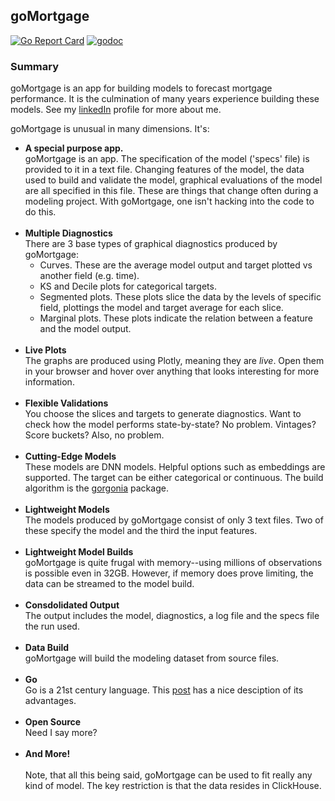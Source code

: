 ## goMortgage
[![Go Report Card](https://goreportcard.com/badge/github.com/invertedv/goMortgage)](https://goreportcard.com/report/github.com/invertedv/goMortgage)
[![godoc](https://img.shields.io/badge/go.dev-reference-007d9c?logo=go&logoColor=white)](https://pkg.go.dev/mod/github.com/invertedv/goMortgage?tab=overview)

### Summary
goMortgage is an app for building models to forecast mortgage performance.  It is the culmination of many years
experience building these models. See my [linkedIn](www.linkedin.com/in/will-alexander-data-scientist) profile for 
more about me. 

goMortgage is unusual in many dimensions.  It's:

   - **A special purpose app.**<br>
goMortgage is an app.  The specification of the model ('specs' file) is provided to it in a text file.  Changing features of
the model, the data used to build and validate the model, graphical evaluations of the model are all specified
in this file.  These are things that change often during a modeling project.  With goMortgage, one isn't hacking
into the code to do this.
<br><br>
   - **Multiple Diagnostics**<br>
There are 3 base types of graphical diagnostics produced by goMortgage:
     - Curves.  These are the average model output and target plotted vs another field (e.g. time).
     - KS and Decile plots for categorical targets.
     - Segmented plots.  These plots slice the data by the levels of specific field, plottings the model and target
     average for each slice.  
     - Marginal plots.  These plots indicate the relation between a feature and the model output.
<br><br>
  - **Live Plots**<br>
The graphs are produced using Plotly, meaning they are *live*.  Open them in your browser and hover over anything that
looks interesting for more information.
<br><br>
- **Flexible Validations**<br>
You choose the slices and targets to generate diagnostics.  Want to check how the model performs state-by-state?
No problem.  Vintages? Score buckets? Also, no problem.
  <br><br>
- **Cutting-Edge Models**<br>
These models are DNN models.  Helpful options such as embeddings are supported. The target can be either
categorical or continuous.  The build algorithm is the 
[gorgonia](https://pkg.go.dev/gorgonia.org/gorgonia@v0.9.17#section-readme) package.
  <br><br>
- **Lightweight Models**<br>
The models produced by goMortgage consist of only 3 text files.  Two of these specify the model and the third
the input features.
<br><br>
- **Lightweight Model Builds**<br>
goMortgage is quite frugal with memory--using millions of observations is possible even in 32GB.
However, if memory does prove limiting, the data can be streamed to the model build.
<br><br>
- **Consdolidated Output**<br>
The output includes the model, diagnostics, a log file and the specs file the run used.
<br><br>
- **Data Build**<br>
goMortgage will build the modeling dataset from source files.
<br><br>
- **Go**<br>
Go is a 21st century language.  This [post](https://yourbasic.org/golang/advantages-over-java-python/) has a nice
desciption of its advantages.
<br><br>
- **Open Source**<br>
Need I say more?
 <br><br>
- **And More!**
  <br><br>
  Note, that all this being said, goMortgage can be used to fit really any kind of model.  The key restriction
  is that the data resides in ClickHouse.